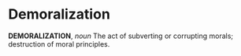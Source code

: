 # Demoralization

**DEMORALIZATION**, _noun_ The act of subverting or corrupting morals; destruction of moral principles.